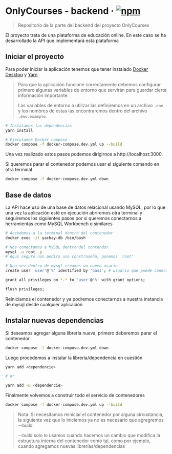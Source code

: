 # OnlyCourses - backend &middot; [![npm](https://img.shields.io/npm/v/npm.svg?style=flat-square)](https://www.npmjs.com/package/npm)

> Repositorio de la parte del backend del proyecto OnlyCourses

El proyecto trata de una plataforma de educación online. En este caso se ha desarrollado la API que implementará esta plataforma

## Iniciar el proyecto

Para poder iniciar la aplicación tenemos que tener instalado [Docker Desktop](https://www.docker.com/products/docker-desktop/) y [Yarn](https://yarnpkg.com/)

> Para que la aplicación funcione correctamente debemos configurar primero algunas
> variables de entorno que servirán para guardar cierta información importante.
>
> Las variables de entorno a utilizar las definiremos en un archivo `.env` y los
> nombres de estas las encontraremos dentro del archivo `.env.example`.

```bash
# Instalamos las dependencias
yarn install

# Ejecutamos Docker compose
docker compose -f docker-compose.dev.yml up --build
```

Una vez realizado estos pasos podemos dirigirnos a http://localhost:3000.

Si queremos parar el contenedor podemos usar el siguiente comando en otra terminal

```bash
docker compose -f docker-compose.dev.yml down
```

## Base de datos

La API hace uso de una base de datos relacional usando MySQL, por lo que una vez la aplicación esté en ejecución abriremos otra terminal y seguiremos los siguientes pasos por si queremos conectarnos a herramientas como MySQL Workbench o similares

```bash
# Accedemos a la terminal dentro del contenedor
docker exec -it yachay-db /bin/bash

# Nos conectamos a MySQL dentro del contendor
mysql -u root -p
# Aqui seguro nos pedira una constraseña, ponemos 'root'

# Una vez dentro de mysql creamos un nuevo usario
create user 'user'@'%' identified by 'pass'; # usuario que puede conectarse desde cualquier IP

grant all privileges on *.* to 'user'@'%' with grant options;

flush privileges;
```

Reiniciamos el contenedor y ya podremos conectarnos a nuestra instancia de mysql desde cualquier aplicación

## Instalar nuevas dependencias

Si deseamos agregar alguna librería nueva, primero deberemos parar el contenedor

```bash
docker compose -f docker-compose.dev.yml down
```

Luego procedemos a instalar la librería/dependencia en cuestión

```bash
yarn add <dependencie>

# or

yarn add -D <dependencie>
```

Finalmente volvemos a construir todo el servicio de contenedores

```bash
docker compose -f docker-compose.dev.yml up --build
```

> Nota: Si necesitamos reiniciar el contenedor por alguna circustancia, la
> siguiente vez que lo iniciemos ya no es necesario que agregremos --build
>
> --build solo lo usamos cuando hacemos un cambio que modifica la estructura
> interna del contenedor como tal, como por ejemplo, cuando agregamos
> nuevas librerías/dependencias
